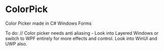 # ColorPick
Color Picker made in C# Windows Forms


To do: //
Color picker needs anti aliasing - Look into Layered Windows or switch to WPF entirely for more effects and control.
Look into WinUI and UWP also.
